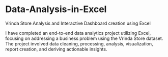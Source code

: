 # Data-Analysis-in-Excel
Vrinda Store Analysis and Interactive Dashboard creation using Excel


I have completed an end-to-end data analytics project utilizing Excel, focusing on addressing a business problem using the Vrinda Store dataset.
The project involved data cleaning, processing, analysis, visualization, report creation, and deriving actionable insights.
